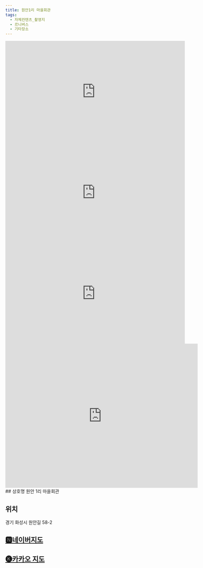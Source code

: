 ```yaml
---
title: 원안1리 마을회관
tags:
  - 자체컨텐츠_촬영지
  - 르니버스
  - 기타장소
---
```

<iframe width="560" height="315" src="https://www.youtube.com/embed/ZQ1_ICHuRCc?si=aCNYlWk4pmc0rXSc" title="YouTube video player" frameborder="0" allow="accelerometer; autoplay; clipboard-write; encrypted-media; gyroscope; picture-in-picture; web-share" referrerpolicy="strict-origin-when-cross-origin" allowfullscreen></iframe>
<iframe width="560" height="315" src="https://www.youtube.com/embed/drCoEVLoaxc?si=IrAx27pr2f0F6ARp" title="YouTube video player" frameborder="0" allow="accelerometer; autoplay; clipboard-write; encrypted-media; gyroscope; picture-in-picture; web-share" referrerpolicy="strict-origin-when-cross-origin" allowfullscreen></iframe>
<iframe width="560" height="315" src="https://www.youtube.com/embed/ITLWw2EzldM?si=vt6MJVo20cLiSfhG" title="YouTube video player" frameborder="0" allow="accelerometer; autoplay; clipboard-write; encrypted-media; gyroscope; picture-in-picture; web-share" referrerpolicy="strict-origin-when-cross-origin" allowfullscreen></iframe>

<iframe src="https://www.google.com/maps/embed?pb=!1m18!1m12!1m3!1d3181.9807642441965!2d126.77180743403818!3d37.10557537843094!2m3!1f0!2f0!3f0!3m2!1i1024!2i768!4f13.1!3m3!1m2!1s0x357b0f005a261e87%3A0x12537b4e6e63d832!2z7JuQ7JWIMeumrCDrp4jsnYTtmozqtIA!5e0!3m2!1sko!2skr!4v1741356391566!5m2!1sko!2skr" width="600" height="450" style="border:0;" allowfullscreen="" loading="lazy" referrerpolicy="no-referrer-when-downgrade"></iframe>
## 상호명
원안 1리 마을회관

## 위치
경기 화성시 원안길 58-2


## [🅽네이버지도](https://naver.me/xJiEpIG5)

## [🅚카카오 지도](https://place.map.kakao.com/25629787)